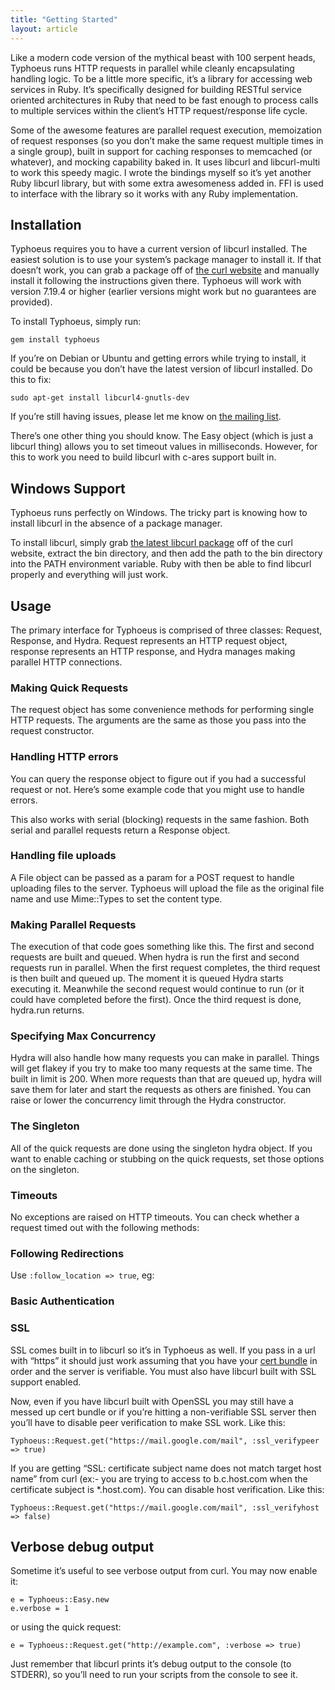 ```yaml
---
title: "Getting Started"
layout: article
---
```


Like a modern code version of the mythical beast with 100 serpent heads,
Typhoeus runs HTTP requests in parallel while cleanly encapsulating handling
logic. To be a little more specific, it’s a library for accessing web services
in Ruby. It’s specifically designed for building RESTful service oriented
architectures in Ruby that need to be fast enough to process calls to multiple
services within the client’s HTTP request/response life cycle.

Some of the awesome features are parallel request execution, memoization of
request responses (so you don’t make the same request multiple times in a
single group), built in support for caching responses to memcached (or
whatever), and mocking capability baked in. It uses libcurl and libcurl-multi
to work this speedy magic. I wrote the bindings myself so it’s yet another
Ruby libcurl library, but with some extra awesomeness added in. FFI is used to
interface with the library so it works with any Ruby implementation.

##  Installation

Typhoeus requires you to have a current version of libcurl installed. The
easiest solution is to use your system’s package manager to install it. If
that doesn’t work, you can grab a package off of [the curl
website](http://curl.haxx.se/download.html) and manually install it following
the instructions given there. Typhoeus will work with version 7.19.4 or higher
(earlier versions might work but no guarantees are provided).

To install Typhoeus, simply run:

    gem install typhoeus

If you’re on Debian or Ubuntu and getting errors while trying to install, it
could be because you don’t have the latest version of libcurl installed. Do
this to fix:

    sudo apt-get install libcurl4-gnutls-dev

If you’re still having issues, please let me know on [the mailing
list](http://groups.google.com/group/typhoeus).

There’s one other thing you should know. The Easy object (which is just a
libcurl thing) allows you to set timeout values in milliseconds. However, for
this to work you need to build libcurl with c-ares support built in.

##  Windows Support

Typhoeus runs perfectly on Windows. The tricky part is knowing how to install
libcurl in the absence of a package manager.

To install libcurl, simply grab [the latest libcurl
package](http://curl.haxx.se/download.html#Win32) off of the curl website,
extract the bin directory, and then add the path to the bin directory into the
PATH environment variable. Ruby with then be able to find libcurl properly and
everything will just work.

##  Usage

The primary interface for Typhoeus is comprised of three classes: Request,
Response, and Hydra. Request represents an HTTP request object, response
represents an HTTP response, and Hydra manages making parallel HTTP
connections.

<script src="https://gist.github.com/2965397.js?file=typhoeus_getting_started_1.rb"></script>

### Making Quick Requests

The request object has some convenience methods for performing single HTTP
requests. The arguments are the same as those you pass into the request
constructor.

<script src="https://gist.github.com/2965397.js?file=quick_requests.rb"></script>

### Handling HTTP errors

You can query the response object to figure out if you had a successful
request or not. Here’s some example code that you might use to handle errors.

<script src="https://gist.github.com/2965397.js?file=handling_http_errors.rb"></script>

This also works with serial (blocking) requests in the same fashion. Both
serial and parallel requests return a Response object.

### Handling file uploads

A File object can be passed as a param for a POST request to handle uploading
files to the server. Typhoeus will upload the file as the original file name
and use Mime::Types to set the content type.

<script src="https://gist.github.com/2965397.js?file=handling_file_uploads.rb"></script>

### Making Parallel Requests

<script src="https://gist.github.com/2965397.js?file=making_parallel_requests.rb"></script>

The execution of that code goes something like this. The first and second
requests are built and queued. When hydra is run the first and second requests
run in parallel. When the first request completes, the third request is then
built and queued up. The moment it is queued Hydra starts executing it.
Meanwhile the second request would continue to run (or it could have completed
before the first). Once the third request is done, hydra.run returns.

### Specifying Max Concurrency

Hydra will also handle how many requests you can make in parallel. Things will
get flakey if you try to make too many requests at the same time. The built in
limit is 200. When more requests than that are queued up, hydra will save them
for later and start the requests as others are finished. You can raise or
lower the concurrency limit through the Hydra constructor.

<script src="https://gist.github.com/2965397.js?file=specifying_max_concurrency.rb"></script>

<!--
### Memoization

Hydra memoizes requests within a single run call. You can also disable
memoization.

<script src="https://gist.github.com/2965397.js?file=memoization.rb"></script>

### Caching

Hydra includes built in support for creating cache getters and setters. In the
following example, if there is a cache hit, the cached object is passed to the
on\_complete handler of the request object.

<script src="https://gist.github.com/2965397.js?file=caching.rb"></script>

The example shows that you can provide a block for cache\_getter and cache\_setter
which is responsible for extracting the information from a caching solution you
prefer.

### Direct Stubbing

Hydra allows you to stub out specific urls and patterns to avoid hitting
remote servers while testing.

<script src="https://gist.github.com/2965397.js?file=direct_stubbing.rb"></script>

The queued request will hit the stub. The on\_complete handler will be called
and will be passed the response object. You can also specify a regex to match
urls.

<script src="https://gist.github.com/2965397.js?file=direct_stubbing_2.rb"></script>
-->

### The Singleton

All of the quick requests are done using the singleton hydra object. If you
want to enable caching or stubbing on the quick requests, set those options on
the singleton.

<script src="https://gist.github.com/2897980.js?file=singleton.rb"></script>

### Timeouts

No exceptions are raised on HTTP timeouts. You can check whether a request
timed out with the following methods:

<script src="https://gist.github.com/2897980.js?file=timeouts.rb"></script>

### Following Redirections

Use `:follow_location => true`, eg:

<script src="https://gist.github.com/2897980.js?file=follow_redirect.rb"></script>

### Basic Authentication

<script src="https://gist.github.com/2897980.js?file=basic_auth.rb"></script>

### SSL

SSL comes built in to libcurl so it’s in Typhoeus as well. If you pass in a
url with “https” it should just work assuming that you have your [cert
bundle](http://curl.haxx.se/docs/caextract.html) in order and the server is
verifiable. You must also have libcurl built with SSL support enabled.

Now, even if you have libcurl built with OpenSSL you may still have a messed
up cert bundle or if you’re hitting a non-verifiable SSL server then you’ll
have to disable peer verification to make SSL work. Like this:

    Typhoeus::Request.get("https://mail.google.com/mail", :ssl_verifypeer => true)

If you are getting “SSL: certificate subject name does not match target host
name” from curl (ex:- you are trying to access to b.c.host.com when the
certificate subject is \*.host.com). You can disable host verification. Like
this:

    Typhoeus::Request.get("https://mail.google.com/mail", :ssl_verifyhost => false)

<!--
### LibCurl

Typhoeus also has a more raw libcurl interface. These are the Easy and Multi
objects. If you’re into accessing just the raw libcurl style, those are your
best bet.

However, by using this raw interface, you do not get access to Hydra-specific
features, such as stubbing/mocking.

SSL Certs can be provided to the Easy interface:

<script src="https://gist.github.com/2897980.js?file=libcurl_1.rb"></script>

or directly to a Typhoeus::Request :

<script src="https://gist.github.com/2897980.js?file=libcurl_2.rb"></script>

##  Advanced authentication

Thanks for the authentication piece and this description go to Oleg Ivanov
(morhekil). The major reason to start this fork was the need to perform NTLM
authentication in Ruby, and other libcurl’s authentications method were made
possible as a result. Now you can do it via Typhoeus::Easy interface using the
following API.

<script src="https://gist.github.com/2897980.js?file=advanced_auth.rb"></script>

### Other authentication types

The following authentication types are available:

  * CURLAUTH\_BASIC
  * CURLAUTH\_DIGEST
  * CURLAUTH\_GSSNEGOTIATE
  * CURLAUTH\_NTLM
  * CURLAUTH\_DIGEST\_IE
  * CURLAUTH\_AUTO

The last one (CURLAUTH\_AUTO) is really a combination of all previous methods
and is provided by Typhoeus for convenience. When you set authentication to
auto, Typhoeus will retrieve the given URL first and examine it’s headers to
confirm what auth types are supported by the server. The it will select the
strongest of available auth methods and will send the second request using the
selected authentication method.

### Authentication via the quick request interface

There’s also an easy way to perform any kind of authentication via the quick
request interface:

<script src="https://gist.github.com/2897980.js?file=auth_via_request_interface.rb"></script>

All methods listed above is available in a shorter form – :basic, :digest,
:gssnegotiate, :ntlm, :digest\_ie, :auto.

### Query of available auth types

After the initial request you can get the authentication types available on
the server via Typhoues::Easy#auth\_methods call. It will return a number

that you’ll need to decode yourself, please refer to easy.rb source code to
see the numeric values of different auth types.
-->

##  Verbose debug output

Sometime it’s useful to see verbose output from curl. You may now enable it:

    e = Typhoeus::Easy.new
    e.verbose = 1

or using the quick request:

    e = Typhoeus::Request.get("http://example.com", :verbose => true)

Just remember that libcurl prints it’s debug output to the console (to
STDERR), so you’ll need to run your scripts from the console to see it.

<!---
##  Benchmarks

I set up a benchmark to test how the parallel performance works vs Ruby’s
built in NET::HTTP. The setup was a local evented HTTP server that would take
a request, sleep for 500 milliseconds and then issued a blank response. I set
up the client to call this 20 times. Here are the results:

      net::http  0.030000   0.010000   0.040000 ( 10.054327)
      typhoeus   0.020000   0.070000   0.090000 (  0.508817)

We can see from this that NET::HTTP performs as expected, taking 10 seconds to
run 20 500ms requests. Typhoeus only takes 500ms (the time of the response
that took the longest.) One other thing to note is that Typhoeus keeps a pool
of libcurl Easy handles to use. For this benchmark I warmed the pool first. So
if you test this out it may be a bit slower until the Easy handle pool has
enough in it to run all the simultaneous requests. For some reason the easy
handles can take quite some time to allocate.
-->
